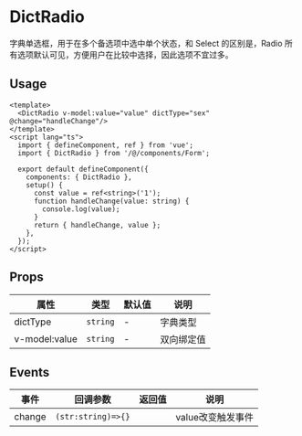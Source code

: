 # DictRadio

字典单选框，用于在多个备选项中选中单个状态，和 Select 的区别是，Radio 所有选项默认可见，方便用户在比较中选择，因此选项不宜过多。

## Usage

```vue
<template>
  <DictRadio v-model:value="value" dictType="sex" @change="handleChange"/>
</template>
<script lang="ts">
  import { defineComponent, ref } from 'vue';
  import { DictRadio } from '/@/components/Form';

  export default defineComponent({
    components: { DictRadio },
    setup() {
      const value = ref<string>('1');
      function handleChange(value: string) {
        console.log(value);
      }
      return { handleChange, value };
    },
  });
</script>
```

## Props

| 属性            | 类型                | 默认值  | 说明       |
|---------------|-------------------|------|----------|
| dictType      | `string`          | -    | 字典类型     |
| v-model:value | `string`          | -    | 双向绑定值    |

## Events

| 事件   | 回调参数           | 返回值 | 说明          |
| ------ | ------------------ | ------ |-------------|
| change | `(str:string)=>{}` |        | value改变触发事件 |
